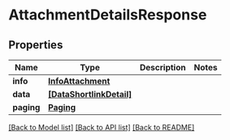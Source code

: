 # AttachmentDetailsResponse


## Properties
Name | Type | Description | Notes
------------ | ------------- | ------------- | -------------
**info** | [**InfoAttachment**](InfoAttachment.md) |  | 
**data** | [**[DataShortlinkDetail]**](DataShortlinkDetail.md) |  | 
**paging** | [**Paging**](Paging.md) |  | 


[[Back to Model list]](../../README.md#models) [[Back to API list]](../../README.md#available-methods) [[Back to README]](../../README.md)



